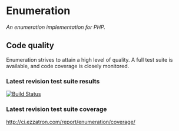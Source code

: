 # Enumeration

*An enumeration implementation for PHP.*

## Code quality

Enumeration strives to attain a high level of quality. A full test suite is
available, and code coverage is closely monitored.

### Latest revision test suite results
[![Build Status](https://secure.travis-ci.org/eloquent/enumeration.png)](http://travis-ci.org/eloquent/enumeration)

### Latest revision test suite coverage
<http://ci.ezzatron.com/report/enumeration/coverage/>

